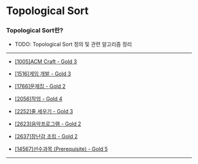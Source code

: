 # Topological Sort

### Topological Sort란?

  - TODO: Topological Sort 정의 및 관련 알고리즘 정리

---

  - [[1005]ACM Craft - Gold 3](https://github.com/firemancha/Algorithm/tree/main/Baekjoon/TopologicalSort/%5B1005%5DACM%20Craft)

  - [[1516]게임 개발 - Gold 3](https://github.com/firemancha/Algorithm/tree/main/Baekjoon/TopologicalSort/%5B1516%5D%EA%B2%8C%EC%9E%84%20%EA%B0%9C%EB%B0%9C)

  - [[1766]문제집 - Gold 2](https://github.com/firemancha/Algorithm/tree/main/Baekjoon/TopologicalSort/%5B1766%5D%EB%AC%B8%EC%A0%9C%EC%A7%91)

  - [[2056]작업 - Gold 4](https://github.com/firemancha/Algorithm/tree/main/Baekjoon/TopologicalSort/%5B2056%5D%EC%9E%91%EC%97%85)

  - [[2252]줄 세우기 - Gold 3](https://github.com/firemancha/Algorithm/tree/main/Baekjoon/TopologicalSort/%5B2252%5D%EC%A4%84%20%EC%84%B8%EC%9A%B0%EA%B8%B0)

  - [[2623]음악프로그램 - Gold 2](https://github.com/firemancha/Algorithm/tree/main/Baekjoon/TopologicalSort/%5B2623%5D%EC%9D%8C%EC%95%85%ED%94%84%EB%A1%9C%EA%B7%B8%EB%9E%A8)

  - [[2637]장난감 조립 - Gold 2](https://github.com/firemancha/Algorithm/tree/main/Baekjoon/TopologicalSort/%5B2637%5D%EC%9E%A5%EB%82%9C%EA%B0%90%20%EC%A1%B0%EB%A6%BD)

  - [[14567]선수과목 (Prerequisite) - Gold 5](https://github.com/firemancha/Algorithm/tree/main/Baekjoon/TopologicalSort/%5B14567%5D%EC%84%A0%EC%88%98%EA%B3%BC%EB%AA%A9%20(Prerequisite))

---